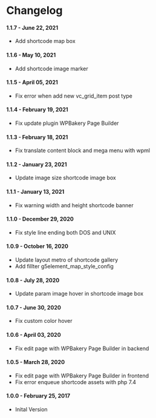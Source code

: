 Changelog
=========
#### 1.1.7 - June 22, 2021
* Add shortcode map box 

#### 1.1.6 - May 10, 2021
* Add shortcode image marker 

#### 1.1.5 - April 05, 2021
* Fix error when add new vc_grid_item post type

#### 1.1.4 - February 19, 2021
* Fix update plugin WPBakery Page Builder

#### 1.1.3 - February 18, 2021
* Fix translate content block and mega menu with wpml

#### 1.1.2 - January 23, 2021
* Update image size shortcode image box

#### 1.1.1 - January 13, 2021
* Fix warning width and height shortcode banner

#### 1.1.0 - December 29, 2020
* Fix style line ending both DOS and UNIX

#### 1.0.9 - October 16, 2020
* Update layout metro of shortcode gallery
* Add fillter g5element_map_style_config

#### 1.0.8 - July 28, 2020
* Update param image hover in shortcode image box

#### 1.0.7 - June 30, 2020
* Fix custom color hover

#### 1.0.6 - April 03, 2020
* Fix edit page with WPBakery Page Builder in backend

#### 1.0.5 - March 28, 2020
* Fix edit page with WPBakery Page Builder in frontend
* Fix error enqueue shortcode assets with php 7.4 

#### 1.0.0 - February 25, 2017
* Inital Version
